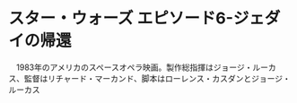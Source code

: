 # スター・ウォーズ エピソード6-ジェダイの帰還
　1983年のアメリカのスペースオペラ映画。製作総指揮はジョージ・ルーカス、監督はリチャード・マーカンド、脚本はローレンス・カスダンとジョージ・ルーカス
